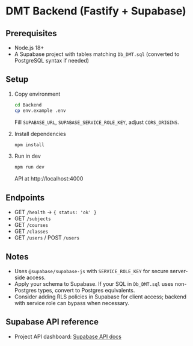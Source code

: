 # DMT Backend (Fastify + Supabase)

## Prerequisites

- Node.js 18+
- A Supabase project with tables matching `Db_DMT.sql` (converted to PostgreSQL syntax if needed)

## Setup

1. Copy environment

   ```bash
   cd Backend
   cp env.example .env
   ```

   Fill `SUPABASE_URL`, `SUPABASE_SERVICE_ROLE_KEY`, adjust `CORS_ORIGINS`.

2. Install dependencies

   ```bash
   npm install
   ```

3. Run in dev

   ```bash
   npm run dev
   ```

   API at http://localhost:4000

## Endpoints

- GET `/health` → `{ status: 'ok' }`
- GET `/subjects`
- GET `/courses`
- GET `/classes`
- GET `/users` / POST `/users`

## Notes

- Uses `@supabase/supabase-js` with `SERVICE_ROLE_KEY` for secure server-side access.
- Apply your schema to Supabase. If your SQL in `Db_DMT.sql` uses non-Postgres types, convert to Postgres equivalents.
- Consider adding RLS policies in Supabase for client access; backend with service role can bypass when necessary.

## Supabase API reference

- Project API dashboard: [Supabase API docs](https://supabase.com/dashboard/project/rwfndpvmefohepmvonhl/api)
